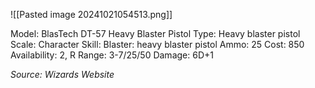 ![[Pasted image 20241021054513.png]]

Model: BlasTech DT-57 Heavy Blaster Pistol
Type: Heavy blaster pistol
Scale: Character
Skill: Blaster: heavy blaster pistol
Ammo: 25
Cost: 850
Availability: 2, R
Range: 3-7/25/50
Damage: 6D+1

*Source: Wizards Website*

